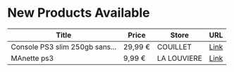 # New Products Available

| Title | Price | Store | URL |
|---|---|---|---|
| Console PS3 slim 250gb sans... | 29,99 € | COUILLET | [Link](https://www.cashconverters.be/fr/consoles-sony/850309-console-ps3-slim-250gb-sans-manette.html) |
| MAnette ps3 | 9,99 € | LA LOUVIERE | [Link](https://www.cashconverters.be/fr/accessoires-jeux-video/850369-manette-ps3.html) |
